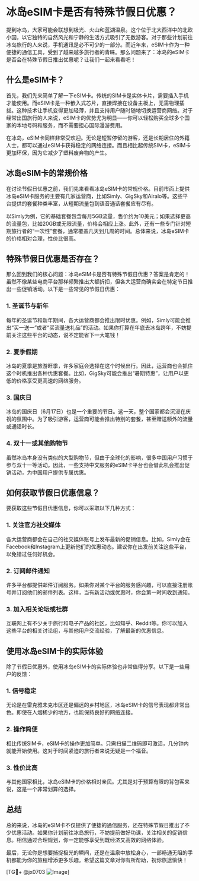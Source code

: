 # 冰岛eSIM卡是否有特殊节假日优惠？

提到冰岛，大家可能会联想到极光、火山和蓝湖温泉。这个位于北大西洋中的北欧小国，以它独特的自然风光和宁静的生活方式吸引了无数游客。对于那些计划前往冰岛旅行的人来说，手机通讯是必不可少的一部分。而近年来，eSIM卡作为一种便捷的通信工具，受到了越来越多旅行者的青睐。那么问题来了：冰岛的eSIM卡是否会在特殊节假日推出优惠呢？让我们一起来看看吧！

## 什么是eSIM卡？

首先，我们先来简单了解一下eSIM卡。传统的SIM卡是实体卡片，需要插入手机才能使用。而eSIM卡是一种嵌入式芯片，直接焊接在设备主板上，无需物理插拔。这种技术让手机变得更加轻薄，并且支持用户随时随地切换运营商网络。对于经常出国旅行的人来说，eSIM卡的优势尤为明显——你可以轻松购买全球多个国家的本地号码和服务，而不需要担心国际漫游费用。

在冰岛，eSIM卡同样非常受欢迎。无论是短暂停留的游客，还是长期居住的外籍人士，都可以通过eSIM卡获得稳定的网络连接。而且相比起传统SIM卡，eSIM卡更加环保，因为它减少了塑料废弃物的产生。

## 冰岛eSIM卡的常规价格

在讨论节假日优惠之前，我们先来看看冰岛eSIM卡的常规价格。目前市面上提供冰岛eSIM卡服务的主要有几家运营商，比如Simly、GigSky和Airalo等。这些平台提供的套餐种类丰富，从短期流量包到语音通话套餐应有尽有。

以Simly为例，它的基础套餐包含每月5GB流量，售价约为10美元；如果选择更高的流量包，比如20GB或无限流量，价格会相应上涨。此外，还有一些专门针对短期旅行者的“一次性”套餐，通常覆盖几天到几周的时间。总体来说，冰岛eSIM卡的价格相对合理，性价比很高。

## 特殊节假日优惠是否存在？

那么回到我们的核心问题：冰岛eSIM卡是否有特殊节假日优惠？答案是肯定的！虽然不像某些电商平台那样频繁推出大额折扣，但各大运营商确实会在特定节日推出一些促销活动。以下是一些常见的节假日优惠：

### 1. **圣诞节与新年**
每年的圣诞节和新年期间，各大运营商都会推出限时优惠。例如，Simly可能会推出“买一送一”或者“买流量送礼品”的活动。如果你打算在年底去冰岛跨年，不妨提前关注这些平台的动态，说不定能省下一大笔钱！

### 2. **夏季假期**
冰岛的夏季是旅游旺季，许多家庭会选择在这个时候出行。因此，运营商也会抓住这个时机推出各种优惠套餐。比如，GigSky可能会推出“暑期特惠”，让用户以更低的价格享受更高速的网络服务。

### 3. **国庆日**
冰岛的国庆日（6月17日）也是一个重要的节日。这一天，整个国家都会沉浸在庆祝的氛围中。为了吸引游客，运营商可能会推出特别的套餐，甚至赠送额外的流量或通话时长。

### 4. **双十一或其他购物节**
虽然冰岛本身没有类似的大型购物节，但由于全球化的影响，很多中国用户习惯于参与双十一等活动。因此，一些支持中文服务的eSIM卡平台也会借此机会推出促销活动，为中国用户提供专属优惠。

## 如何获取节假日优惠信息？

要获取这些节假日优惠信息，你可以采取以下几种方式：

### 1. **关注官方社交媒体**
各大运营商都会在自己的社交媒体账号上发布最新的促销信息。比如，Simly会在Facebook和Instagram上更新他们的优惠动态。建议你在出发前关注这些平台，以免错过任何好机会。

### 2. **订阅邮件通知**
许多平台都提供邮件订阅服务。如果你对某个平台的服务感兴趣，可以直接注册账号并订阅他们的邮件列表。这样，当有新活动或优惠时，你会第一时间收到通知。

### 3. **加入相关论坛或社群**
互联网上有不少关于旅行和电子产品的社区，比如知乎、Reddit等。你可以加入这些平台的相关讨论组，与其他用户交流经验，了解最新的优惠信息。

## 使用冰岛eSIM卡的实际体验

除了节假日优惠外，使用冰岛eSIM卡的实际体验也非常值得分享。以下是一些用户的反馈：

### 1. **信号稳定**
无论是在雷克雅未克市区还是偏远的乡村地区，冰岛eSIM卡的信号表现都非常出色。即使在人烟稀少的地方，也能保持良好的网络连接。

### 2. **操作简便**
相比传统SIM卡，eSIM卡的操作更加简单。只需扫描二维码即可激活，几分钟内就能开始使用。这对于时间紧迫的旅行者来说无疑是一个福音。

### 3. **性价比高**
与其他国家相比，冰岛eSIM卡的价格相对亲民。尤其是对于预算有限的背包客来说，这是一个非常划算的选择。

## 总结

总的来说，冰岛的eSIM卡不仅提供了便捷的通信服务，还在特殊节假日推出了不少优惠活动。如果你计划前往冰岛旅行，不妨提前做好功课，关注相关的促销信息。相信通过合理规划，你一定能够享受到既经济又高效的网络体验。

最后，无论你是想要捕捉极光的瞬间，还是在温泉中放松身心，一部畅通无阻的手机都能为你的旅程增添更多乐趣。希望这篇文章对你有所帮助，祝你旅途愉快！

[TG💪+ @jx0703 ![Image](https://github.com/user-attachments/assets/dbca1d08-cadb-493c-b0ec-ad6f7a83f270)]